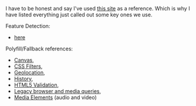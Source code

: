 I have to be honest and say I've used [this site](http://html5please.com/) as a reference. Which is why I have listed everything just called out some key ones we use.

Feature Detection:

* [here](feature-detection/)

Polyfill/Fallback references:


* [Canvas](canvas/),
* [CSS Filters](css-filters/),
* [Geolocation](geolocation/),
* [History](history/),
* [HTML5 Validation](HTML5-validation/),
* [Legacy browser and media queries](legacy-media-queries/),
* [Media Elements](media-elements/) (audio and video)


